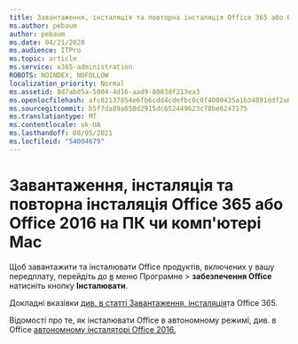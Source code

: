 ```yaml
---
title: Завантаження, інсталяція та повторна інсталяція Office 365 або Office 2016 на ПК чи комп'ютері Mac
ms.author: pebaum
author: pebaum
ms.date: 04/21/2020
ms.audience: ITPro
ms.topic: article
ms.service: o365-administration
ROBOTS: NOINDEX, NOFOLLOW
localization_priority: Normal
ms.assetid: 8d7abd5a-5004-4d16-aad9-8083df213ea3
ms.openlocfilehash: afc82137854e6fb6cdd4cdefbc0c0f4000435a1b34891ddf2a029dcff2ceffa8
ms.sourcegitcommit: b5f7da89a650d2915dc652449623c78be6247175
ms.translationtype: MT
ms.contentlocale: uk-UA
ms.lasthandoff: 08/05/2021
ms.locfileid: "54004679"
---
```

# <a name="download-and-install-or-reinstall-office-365-or-office-2016-on-a-pc-or-mac"></a>Завантаження, інсталяція та повторна інсталяція Office 365 або Office 2016 на ПК чи комп'ютері Mac

Щоб завантажити та інсталювати Office продуктів, включених у вашу передплату, перейдіть до [в](https://portal.office.com/OLS/MySoftware.aspx) меню Програмне \> **забезпечення Office** натисніть кнопку **Інсталювати**. 
  
Докладні вказівки [див. в статті Завантаження, інсталяція](https://support.office.com/article/4414eaaf-0478-48be-9c42-23adc471665816658?wt.mc_id=O365_Admin_Alch)та Office 365.
  
Відомості про те, як інсталювати Office в автономному режимі, див. в Office [автономному інсталяторі Office 2016.](https://support.office.com/article/f0a85fe7-118f-41cb-a791-d59cef96ad1c?wt.mc_id=O365_Admin_Alch#OfficePlans=Office_for_business)
  

